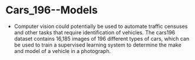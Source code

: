# Cars_196--Models

- Computer vision could potentially be used to automate traffic censuses and other tasks that require identification of vehicles. The cars196 dataset contains 16,185 images of 196 different types of cars, which can be used to train a supervised learning system to determine the make and model of a vehicle in a photograph.
